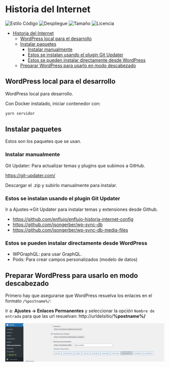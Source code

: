 # Historia del Internet

![Estilo Código](https://github.com/enflujo/enflujo-historia-internet/actions/workflows/estilo-codigo.yml/badge.svg)
![Despliegue](https://github.com/enflujo/enflujo-historia-internet/actions/workflows/despliegue.yml/badge.svg)
![Tamaño](https://img.shields.io/github/repo-size/enflujo/enflujo-historia-internet?color=%235757f7&label=Tama%C3%B1o%20repo&logo=open-access&logoColor=white)
![Licencia](https://img.shields.io/github/license/enflujo/enflujo-historia-internet?label=Licencia&logo=open-source-initiative&logoColor=white)

- [Historia del Internet](#historia-del-internet)
  - [WordPress local para el desarrollo](#wordpress-local-para-el-desarrollo)
  - [Instalar paquetes](#instalar-paquetes)
    - [Instalar manualmente](#instalar-manualmente)
    - [Estos se instalan usando el plugin Git Updater](#estos-se-instalan-usando-el-plugin-git-updater)
    - [Estos se pueden instalar directamente desde WordPress](#estos-se-pueden-instalar-directamente-desde-wordpress)
  - [Preparar WordPress para usarlo en modo descabezado](#preparar-wordpress-para-usarlo-en-modo-descabezado)

## WordPress local para el desarrollo

WordPress local para desarrollo.

Con Docker instalado, iniciar contenedor con:

```bash
yarn servidor
```

## Instalar paquetes

Estos son los paquetes que se usan.

### Instalar manualmente

Git Updater: Para actualizar temas y plugins que subimos a GitHub.

https://git-updater.com/

Descargar el .zip y subirlo manualmente para instalar.

### Estos se instalan usando el plugin Git Updater

Ir a Ajustes->Git Updater para instalar temas y extensiones desde Github.

- https://github.com/enflujo/enflujo-historia-internet-config
- https://github.com/jsongerber/wp-sync-db
- https://github.com/jsongerber/wp-sync-db-media-files

### Estos se pueden instalar directamente desde WordPress

- WPGraphQL: para usar GraphQL.
- Pods: Para crear campos personalizados (modelo de datos)

## Preparar WordPress para usarlo en modo descabezado

Primero hay que asegurarse que WordPress resuelva los enlaces en el formato `/%postname%/`:

Ir a: **Ajustes -> Enlaces Permanentes** y seleccionar la opción `Nombre de entrada` para que las url resuelvan: http://urldelsitio/**%postname%/**

![Configuración de enlaces permanentes](./imagenes/enlaces.png)
